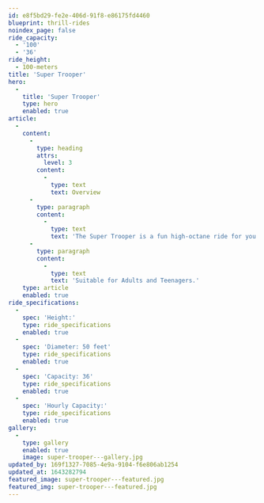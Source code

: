 ```yaml
---
id: e8f5bd29-fe2e-406d-91f8-e86175fd4460
blueprint: thrill-rides
noindex_page: false
ride_capacity:
  - '100'
  - '36'
ride_height:
  - 100-meters
title: 'Super Trooper'
hero:
  -
    title: 'Super Trooper'
    type: hero
    enabled: true
article:
  -
    content:
      -
        type: heading
        attrs:
          level: 3
        content:
          -
            type: text
            text: Overview
      -
        type: paragraph
        content:
          -
            type: text
            text: 'The Super Trooper is a fun high-octane ride for you and your friends to enjoy. Riders sit in individual seats and when it''s ready to go the ride spins round and round, while the seats fly out to the side. Passengers will get great views of the funfair around them while their legs dangle freely.'
      -
        type: paragraph
        content:
          -
            type: text
            text: 'Suitable for Adults and Teenagers.'
    type: article
    enabled: true
ride_specifications:
  -
    spec: 'Height:'
    type: ride_specifications
    enabled: true
  -
    spec: 'Diameter: 50 feet'
    type: ride_specifications
    enabled: true
  -
    spec: 'Capacity: 36'
    type: ride_specifications
    enabled: true
  -
    spec: 'Hourly Capacity:'
    type: ride_specifications
    enabled: true
gallery:
  -
    type: gallery
    enabled: true
    image: super-trooper---gallery.jpg
updated_by: 169f1327-7085-4e9a-9104-f6e806ab1254
updated_at: 1643282794
featured_image: super-trooper---featured.jpg
featured_img: super-trooper---featured.jpg
---
```

